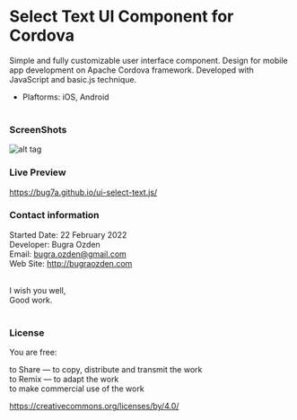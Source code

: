 # Select Text UI Component for Cordova
Simple and fully customizable user interface component. Design for mobile app development on Apache Cordova framework. Developed with JavaScript and basic.js technique.

- Plaftorms: iOS, Android<br><br>

### ScreenShots

![alt tag](https://bug7a.github.io/ui-select-text.js/select-text-preview.png)

### Live Preview

https://bug7a.github.io/ui-select-text.js/

### Contact information

Started Date: 22 February 2022<br>
Developer: Bugra Ozden<br>
Email: bugra.ozden@gmail.com<br>
Web Site: http://bugraozden.com<br><br>

I wish you well,<br />
Good work.<br /><br />

### License

You are free:<br />

to Share — to copy, distribute and transmit the work<br />
to Remix — to adapt the work<br />
to make commercial use of the work<br />

<https://creativecommons.org/licenses/by/4.0/><br /><br />
